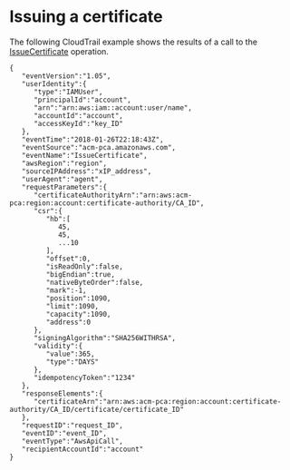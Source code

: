 # Issuing a certificate<a name="CT-IssueCertificate"></a>

The following CloudTrail example shows the results of a call to the [IssueCertificate](https://docs.aws.amazon.com/privateca/latest/APIReference/API_IssueCertificate.html) operation\.

```
{
   "eventVersion":"1.05",
   "userIdentity":{
      "type":"IAMUser",
      "principalId":"account",
      "arn":"arn:aws:iam::account:user/name",
      "accountId":"account",
      "accessKeyId":"key_ID"
   },
   "eventTime":"2018-01-26T22:18:43Z",
   "eventSource":"acm-pca.amazonaws.com",
   "eventName":"IssueCertificate",
   "awsRegion":"region",
   "sourceIPAddress":"xIP_address",
   "userAgent":"agent",
   "requestParameters":{
      "certificateAuthorityArn":"arn:aws:acm-pca:region:account:certificate-authority/CA_ID",
      "csr":{
         "hb":[
            45,
            45,
            ...10
         ],
         "offset":0,
         "isReadOnly":false,
         "bigEndian":true,
         "nativeByteOrder":false,
         "mark":-1,
         "position":1090,
         "limit":1090,
         "capacity":1090,
         "address":0
      },
      "signingAlgorithm":"SHA256WITHRSA",
      "validity":{
         "value":365,
         "type":"DAYS"
      },
      "idempotencyToken":"1234"
   },
   "responseElements":{
      "certificateArn":"arn:aws:acm-pca:region:account:certificate-authority/CA_ID/certificate/certificate_ID"
   },
   "requestID":"request_ID",
   "eventID":"event_ID",
   "eventType":"AwsApiCall",
   "recipientAccountId":"account"
}
```